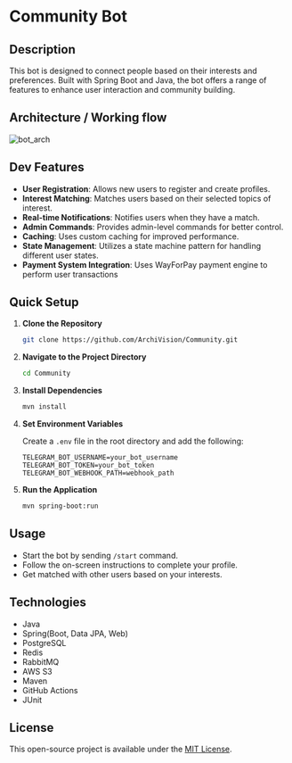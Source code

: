 # Community Bot

## Description

This bot is designed to connect people based on their interests and preferences. Built with Spring Boot and Java, the bot offers a range of features to enhance user interaction and community building.

## Architecture / Working flow
![bot_arch](https://github.com/ArchiVision/Community/assets/72043323/22cd79ea-a5fe-470f-ab84-bd5c6c1bdde3)


## Dev Features

- **User Registration**: Allows new users to register and create profiles.
- **Interest Matching**: Matches users based on their selected topics of interest.
- **Real-time Notifications**: Notifies users when they have a match.
- **Admin Commands**: Provides admin-level commands for better control.
- **Caching**: Uses custom caching for improved performance.
- **State Management**: Utilizes a state machine pattern for handling different user states.
- **Payment System Integration**: Uses WayForPay payment engine to perform user transactions

## Quick Setup

1. **Clone the Repository**

    ```bash
    git clone https://github.com/ArchiVision/Community.git
    ```

2. **Navigate to the Project Directory**

    ```bash
    cd Community
    ```

3. **Install Dependencies**

    ```bash
    mvn install
    ```

4. **Set Environment Variables**

    Create a `.env` file in the root directory and add the following:

    ```env
    TELEGRAM_BOT_USERNAME=your_bot_username
    TELEGRAM_BOT_TOKEN=your_bot_token
    TELEGRAM_BOT_WEBHOOK_PATH=webhook_path
    ```

5. **Run the Application**

    ```bash
    mvn spring-boot:run
    ```

## Usage

- Start the bot by sending `/start` command.
- Follow the on-screen instructions to complete your profile.
- Get matched with other users based on your interests.

## Technologies

- Java
- Spring(Boot, Data JPA, Web)
- PostgreSQL
- Redis
- RabbitMQ
- AWS S3
- Maven
- GitHub Actions
- JUnit

## License

This open-source project is available under the [MIT License](LICENSE).
